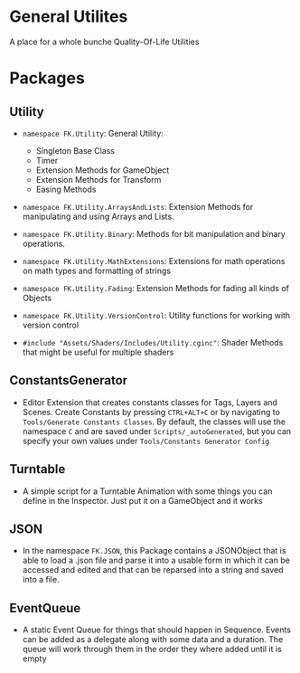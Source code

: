 # General Utilites
A place for a whole bunche Quality-Of-Life Utilities

# Packages
## Utility
- `namespace FK.Utility`: General Utility:
  - Singleton Base Class
  - Timer
  - Extension Methods for GameObject
  - Extension Methods for Transform
  - Easing Methods

- `namespace FK.Utility.ArraysAndLists`: Extension Methods for manipulating and using Arrays and Lists.

- `namespace FK.Utility.Binary`: Methods for bit manipulation and binary operations.

- `namespace FK.Utility.MathExtensions`: Extensions for math operations on math types and formatting of strings

- `namespace FK.Utility.Fading`: Extension Methods for fading all kinds of Objects

- `namespace FK.Utility.VersionControl`: Utility functions for working with version control

- `#include "Assets/Shaders/Includes/Utility.cginc"`: Shader Methods that might be useful for multiple shaders

## ConstantsGenerator
- Editor Extension that creates constants classes for Tags, Layers and Scenes.
Create Constants by pressing `CTRL+ALT+C` or by navigating to `Tools/Generate Constants Classes`. By default, the classes will use the namespace `C` and are saved under `Scripts/_autoGenerated`, but you can specify your own values under `Tools/Constants Generator Config`

## Turntable
- A simple script for a Turntable Animation with some things you can define in the Inspector. Just put it on a GameObject and it works

## JSON
- In the namespace `FK.JSON`, this Package contains a JSONObject that is able to load a .json file and parse it into a usable form in which it can be accessed and edited and that can be reparsed into a string and saved into a file.

## EventQueue
- A static Event Queue for things that should happen in Sequence. Events can be added as a delegate along with some data and a duration. The queue will work through them in the order they where added until it is empty
